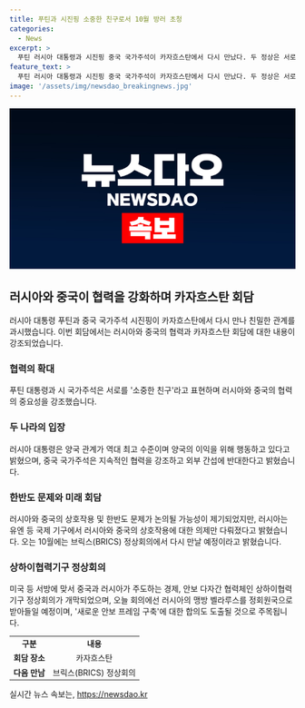 ```yaml
---
title: 푸틴과 시진핑 소중한 친구로서 10월 방러 초청
categories:
  - News
excerpt: >
  푸틴 러시아 대통령과 시진핑 중국 국가주석이 카자흐스탄에서 다시 만났다. 두 정상은 서로를 소중한 친구라고 부르며 밀착을 과시하며 양국 간 친밀한 협력을 강조했다. 푸틴 대통령은 러시아와 중국의 상호작용을 국제 무대의 주요 안정 요소로 언급하며 협력 강화를 강조했고, 시 주석은 양국 협력의 지속과 외부 간섭에 대한 반대를 강조했다. 또한 푸틴 대통령은 10월에 열리는 브릭스 정상회의에서 시 주석과 재회할 예정이라고 밝혔다. 이와 관련해 상하이협력기구 정상회의에서도 러시아의 맹방 벨라루스를 정회원국으로 받아들일 예정이며, 새로운 안보 프레임 구축에 대한 합의에 주목된다. (글자 수: 294)
feature_text: >
  푸틴 러시아 대통령과 시진핑 중국 국가주석이 카자흐스탄에서 다시 만났다. 두 정상은 서로를 소중한 친구라고 부르며 밀착을 과시하며 양국 간 친밀한 협력을 강조했다. 푸틴 대통령은 러시아와 중국의 상호작용을 국제 무대의 주요 안정 요소로 언급하며 협력 강화를 강조했고, 시 주석은 양국 협력의 지속과 외부 간섭에 대한 반대를 강조했다. 또한 푸틴 대통령은 10월에 열리는 브릭스 정상회의에서 시 주석과 재회할 예정이라고 밝혔다. 이와 관련해 상하이협력기구 정상회의에서도 러시아의 맹방 벨라루스를 정회원국으로 받아들일 예정이며, 새로운 안보 프레임 구축에 대한 합의에 주목된다. (글자 수: 294)
image: '/assets/img/newsdao_breakingnews.jpg'
---
```


<p><img src="/assets/img/newsdao_breakingnews.jpg" alt="cryptoinkorea 속보" /></p>

<h2 data-ke-size="size26">러시아와 중국이 협력을 강화하며 카자흐스탄 회담</h2>

<p data-ke-size="size16">러시아 대통령 푸틴과 중국 국가주석 시진핑이 카자흐스탄에서 다시 만나 친밀한 관계를 과시했습니다. 이번 회담에서는 러시아와 중국의 협력과 카자흐스탄 회담에 대한 내용이 강조되었습니다. </p>

<h3><b>협력의 확대</b></h3>

<p data-ke-size="size16">푸틴 대통령과 시 국가주석은 서로를 '소중한 친구'라고 표현하며 러시아와 중국의 협력의 중요성을 강조했습니다. </p>

<h3><b>두 나라의 입장</b></h3>

<p data-ke-size="size16">러시아 대통령은 양국 관계가 역대 최고 수준이며 양국의 이익을 위해 행동하고 있다고 밝혔으며, 중국 국가주석은 지속적인 협력을 강조하고 외부 간섭에 반대한다고 밝혔습니다. </p>

<h3><b>한반도 문제와 미래 회담</b></h3>

<p data-ke-size="size16">러시아와 중국의 상호작용 및 한반도 문제가 논의될 가능성이 제기되었지만, 러시아는 유엔 등 국제 기구에서 러시아와 중국의 상호작용에 대한 의제만 다뤄졌다고 밝혔습니다. 오는 10월에는 브릭스(BRICS) 정상회의에서 다시 만날 예정이라고 밝혔습니다. </p>

<h3><b>상하이협력기구 정상회의</b></h3>

<p data-ke-size="size16">미국 등 서방에 맞서 중국과 러시아가 주도하는 경제, 안보 다자간 협력체인 상하이협력기구 정상회의가 개막되었으며, 오늘 회의에선 러시아의 맹방 벨라루스를 정회원국으로 받아들일 예정이며, '새로운 안보 프레임 구축'에 대한 합의도 도출될 것으로 주목됩니다. </p>

<table>
    <tr>
        <td style="text-align: center; height: 17px;"><b>구분</b></td>
        <td style="text-align: center; height: 17px;"><b>내용</b></td>
    </tr>
    <tr>
        <td style="text-align: center; height: 17px;"><b>회담 장소</b></td>
        <td style="text-align: center; height: 17px;">카자흐스탄</td>
    </tr>
    <tr>
        <td style="text-align: center; height: 17px;"><b>다음 만남</b></td>
        <td style="text-align: center; height: 17px;">브릭스(BRICS) 정상회의</td>
    </tr>
</table>
실시간 뉴스 속보는, <a href="https://newsdao.kr" rel="dofollow">https://newsdao.kr</a>


